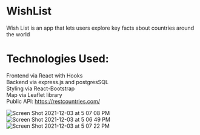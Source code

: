# WishList
Wish List is an app that lets users explore key facts about countries around the world

# Technologies Used:
Frontend via React with Hooks </br>
Backend via express.js and postgresSQL</br>
Styling via React-Bootstrap </br>
Map via Leaflet library </br>
Public API: https://restcountries.com/</br>

![Screen Shot 2021-12-03 at 5 07 08 PM](https://user-images.githubusercontent.com/83791515/144690869-5d650508-63d0-4b13-b4b9-52cbf12b610b.png)
![Screen Shot 2021-12-03 at 5 06 49 PM](https://user-images.githubusercontent.com/83791515/144690853-97a18519-9ef8-48b9-88cc-c362784e4477.png)
![Screen Shot 2021-12-03 at 5 07 22 PM](https://user-images.githubusercontent.com/83791515/144690917-a23a6bea-400c-4237-8cd3-0f8554befa8f.png)
